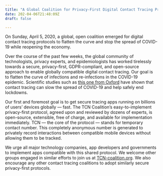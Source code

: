 ```yaml
---
title: "A Global Coalition for Privacy-First Digital Contact Tracing Protocols to Fight COVID-19"
date: 202-04-06T21:48:09Z
draft: false

---
```


On Sunday, April 5, 2020, a global, open coalition emerged for digital contact tracing protocols to flatten the curve and stop the spread of COVID-19 while reopening the economy.

Over the course of the past few weeks, the global community of technologists, privacy experts, and epidemiologists has worked tirelessly towards a secure, privacy-first, GDPR-compliant, and open-source approach to enable globally compatible digital contact tracing. Our goal is to flatten the curve of infections and re-infections in the COVID-19 epidemic. Scientific studies such as [this one from Oxford](https://science.sciencemag.org/content/early/2020/03/30/science.abb6936) have shown that contact tracing can slow the spread of COVID-19 and help safely end lockdowns.

Our first and foremost goal is to get secure tracing apps running on billions of users’ devices globally — fast. The TCN Coalition’s easy-to-implement privacy-first protocol, agreed upon and reviewed by dozens of experts, is open-source, extensible, free of charge, and available for implementation immediately. TCN — the core of the protocol — stands for temporary contact number. This completely anonymous number is generated to privately record interactions between compatible mobile devices without allowing them to be tracked.

We urge all major technology companies, app developers and governments to implement apps compatible with this shared protocol. We welcome other groups engaged in similar efforts to join us at [TCN-coalition.org](http://TCN-coalition.org). We also encourage any other contact tracing coalitions to adopt similarly secure privacy-first protocols.
